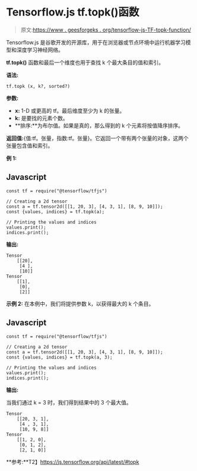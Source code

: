 # Tensorflow.js tf.topk()函数

> 原文:[https://www . geesforgeks . org/tensorflow-js-TF-topk-function/](https://www.geeksforgeeks.org/tensorflow-js-tf-topk-function/)

Tensorflow.js 是谷歌开发的开源库，用于在浏览器或节点环境中运行机器学习模型和深度学习神经网络。

**tf.topk()** 函数和最后一个维度也用于查找 k 个最大条目的值和索引。

**语法:**

```
tf.topk (x, k?, sorted?)
```

**参数:**

*   **x:** 1-D 或更高的 tf。最后维度至少为 k 的张量。
*   **k:** 是要找的元素个数。
*   **排序:**为布尔值。如果是真的，那么得到的 k 个元素将按值降序排序。

**返回值:**{值:tf。张量，指数:tf。张量}。它返回一个带有两个张量的对象，这两个张量包含值和索引。

**例 1:**

## Javascript

```
const tf = require("@tensorflow/tfjs")

// Creating a 2d tensor
const a = tf.tensor2d([[1, 20, 3], [4, 3, 1], [8, 9, 10]]);
const {values, indices} = tf.topk(a);

// Printing the values and indices
values.print();
indices.print();
```

**输出:**

```
Tensor
    [[20],
     [4 ],
     [10]]
Tensor
    [[1],
     [0],
     [2]]
```

**示例 2:** 在本例中，我们将提供参数 k，以获得最大的 k 个条目。

## Javascript

```
const tf = require("@tensorflow/tfjs")

// Creating a 2d tensor
const a = tf.tensor2d([[1, 20, 3], [4, 3, 1], [8, 9, 10]]);
const {values, indices} = tf.topk(a, 3);

// Printing the values and indices
values.print();
indices.print();
```

**输出:**

当我们通过 k = 3 时，我们得到结果中的 3 个最大值。

```
Tensor
    [[20, 3, 1],
     [4 , 3, 1],
     [10, 9, 8]]
Tensor
    [[1, 2, 0],
     [0, 1, 2],
     [2, 1, 0]]
```

**参考:**T2】https://js.tensorflow.org/api/latest/#topk